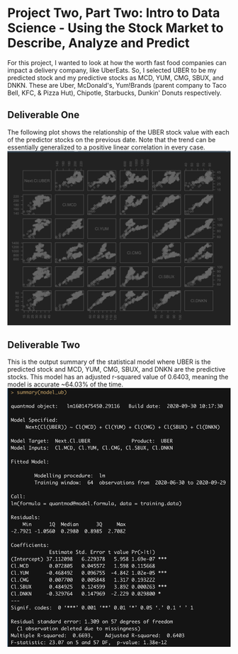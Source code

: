 # Project Two, Part Two: Intro to Data Science - Using the Stock Market to Describe, Analyze and Predict
For this project, I wanted to look at how the worth fast food companies can impact a delivery company, like UberEats. So, I selected UBER to be my predicted stock and my predictive stocks as MCD, YUM, CMG, SBUX, and DNKN. These are Uber, McDonald's, Yum!Brands (parent company to Taco Bell, KFC, & Pizza Hut), Chipotle, 
Starbucks, Dunkin' Donuts respectively. <br/>

## Deliverable One
The following plot shows the relationship of the UBER stock value with each of the predictor stocks on the previous date. Note that the trend can be essentially generalized to a positive linear correlation in every case. <br/>
![](uber_stock.png)<br/>

## Deliverable Two
This is the output summary of the statistical model where UBER is the predicted stock and MCD, YUM, CMG, SBUX, and DNKN are the predictive stocks. This model has an adjusted r-squared value of 0.6403, meaning the model is accurate ~64.03% of the time.<br/>
![](uber_summary.png)<br/>

